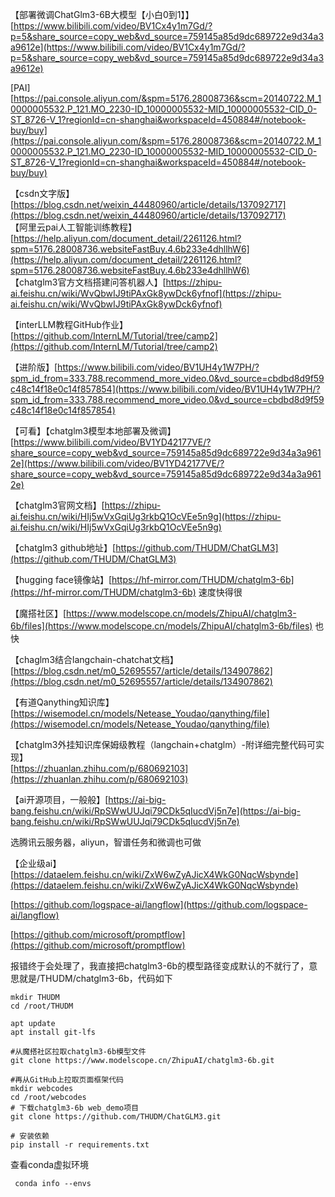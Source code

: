 【部署微调ChatGlm3-6B大模型【小白0到1】】 [https://www.bilibili.com/video/BV1Cx4y1m7Gd/?p=5&share_source=copy_web&vd_source=759145a85d9dc689722e9d34a3a9612e](https://www.bilibili.com/video/BV1Cx4y1m7Gd/?p=5&share_source=copy_web&vd_source=759145a85d9dc689722e9d34a3a9612e)

[PAI][https://pai.console.aliyun.com/&spm=5176.28008736&scm=20140722.M_10000005532.P_121.MO_2230-ID_10000005532-MID_10000005532-CID_0-ST_8726-V_1?regionId=cn-shanghai&workspaceId=450884#/notebook-buy/buy](https://pai.console.aliyun.com/&spm=5176.28008736&scm=20140722.M_10000005532.P_121.MO_2230-ID_10000005532-MID_10000005532-CID_0-ST_8726-V_1?regionId=cn-shanghai&workspaceId=450884#/notebook-buy/buy)

【csdn文字版】[https://blog.csdn.net/weixin_44480960/article/details/137092717](https://blog.csdn.net/weixin_44480960/article/details/137092717)<br />【阿里云pai人工智能训练教程】[https://help.aliyun.com/document_detail/2261126.html?spm=5176.28008736.websiteFastBuy.4.6b233e4dhllhW6](https://help.aliyun.com/document_detail/2261126.html?spm=5176.28008736.websiteFastBuy.4.6b233e4dhllhW6)<br />【chatglm3官方文档搭建问答机器人】[https://zhipu-ai.feishu.cn/wiki/WvQbwIJ9tiPAxGk8ywDck6yfnof](https://zhipu-ai.feishu.cn/wiki/WvQbwIJ9tiPAxGk8ywDck6yfnof)

【interLLM教程GitHub作业】[https://github.com/InternLM/Tutorial/tree/camp2](https://github.com/InternLM/Tutorial/tree/camp2)

【进阶版】[https://www.bilibili.com/video/BV1UH4y1W7PH/?spm_id_from=333.788.recommend_more_video.0&vd_source=cbdbd8d9f59c48c14f18e0c14f857854](https://www.bilibili.com/video/BV1UH4y1W7PH/?spm_id_from=333.788.recommend_more_video.0&vd_source=cbdbd8d9f59c48c14f18e0c14f857854)

【可看】【chatglm3模型本地部署及微调】 [https://www.bilibili.com/video/BV1YD42177VE/?share_source=copy_web&vd_source=759145a85d9dc689722e9d34a3a9612e](https://www.bilibili.com/video/BV1YD42177VE/?share_source=copy_web&vd_source=759145a85d9dc689722e9d34a3a9612e)


【chatglm3官网文档】[https://zhipu-ai.feishu.cn/wiki/HIj5wVxGqiUg3rkbQ1OcVEe5n9g](https://zhipu-ai.feishu.cn/wiki/HIj5wVxGqiUg3rkbQ1OcVEe5n9g)

【chatglm3 github地址】[https://github.com/THUDM/ChatGLM3](https://github.com/THUDM/ChatGLM3)

【hugging face镜像站】[https://hf-mirror.com/THUDM/chatglm3-6b](https://hf-mirror.com/THUDM/chatglm3-6b)  速度快得很

【魔搭社区】[https://www.modelscope.cn/models/ZhipuAI/chatglm3-6b/files](https://www.modelscope.cn/models/ZhipuAI/chatglm3-6b/files)  也快

【chaglm3结合langchain-chatchat文档】[https://blog.csdn.net/m0_52695557/article/details/134907862](https://blog.csdn.net/m0_52695557/article/details/134907862)

【有道Qanything知识库】[https://wisemodel.cn/models/Netease_Youdao/qanything/file](https://wisemodel.cn/models/Netease_Youdao/qanything/file)

【chatglm3外挂知识库保姆级教程（langchain+chatglm）-附详细完整代码可实现】<br />[https://zhuanlan.zhihu.com/p/680692103](https://zhuanlan.zhihu.com/p/680692103)

【ai开源项目，一般般】[https://ai-big-bang.feishu.cn/wiki/RpSWwUUJqi79CDk5qIucdVj5n7e](https://ai-big-bang.feishu.cn/wiki/RpSWwUUJqi79CDk5qIucdVj5n7e)

选腾讯云服务器，aliyun，智谱任务和微调也可做

【企业级ai】[https://dataelem.feishu.cn/wiki/ZxW6wZyAJicX4WkG0NqcWsbynde](https://dataelem.feishu.cn/wiki/ZxW6wZyAJicX4WkG0NqcWsbynde)

[https://github.com/logspace-ai/langflow](https://github.com/logspace-ai/langflow)

[https://github.com/microsoft/promptflow](https://github.com/microsoft/promptflow)

报错终于会处理了，我直接把chatglm3-6b的模型路径变成默认的不就行了，意思就是/THUDM/chatglm3-6b，代码如下
```shell
mkdir THUDM
cd /root/THUDM

apt update
apt install git-lfs

#从魔搭社区拉取chatglm3-6b模型文件
git clone https://www.modelscope.cn/ZhipuAI/chatglm3-6b.git

#再从GitHub上拉取页面框架代码
mkdir webcodes
cd /root/webcodes
# 下载chatglm3-6b web_demo项目
git clone https://github.com/THUDM/ChatGLM3.git

# 安装依赖
pip install -r requirements.txt

```
查看conda虚拟环境
```shell
 conda info --envs
```
